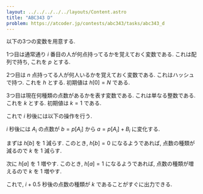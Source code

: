 ```yaml
---
layout: ../../../../../layouts/Content.astro
title: "ABC343 D"
problem: https://atcoder.jp/contests/abc343/tasks/abc343_d
---
```

以下の3つの変数を用意する.

1つ目は通常通り $i$ 番目の人が何点持ってるかを覚えておく変数である. これは配列で持ち, これを $p$ とする.

2つ目は $n$ 点持ってる人が何人いるかを覚えておく変数である. これはハッシュで持つ. これを $h$ とする. 初期値は $h[0] = N$ である.

3つ目は現在何種類の点数があるかを表す変数である. これは単なる整数である. これを $k$ とする. 初期値は $k = 1$ である.

これで $i$ 秒後には以下の操作を行う.

$i$ 秒後には $A_i$ の点数が $b = p[A_i]$ から $a = p[A_i] + B_i$ に変化する.

まずは $h[b]$ を $1$ 減らす. このとき, $h[b] = 0$ になるようであれば, 点数の種類が減るので $k$ を $1$ 減らす.

次に $h[a]$ を $1$ 増やす. このとき, $h[a] = 1$ になるようであれば, 点数の種類が増えるので $k$ を $1$ 増やす.

これで, $i + 0.5$ 秒後の点数の種類が $k$ であることがすぐに出力できる.
